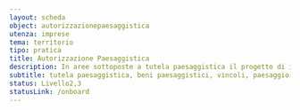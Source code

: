 ```yaml
---
layout: scheda
object: autorizzazionepaesaggistica
utenza: imprese
tema: territorio
tipo: pratica
title: Autorizzazione Paesaggistica
description: In aree sottoposte a tutela paesaggistica il progetto di interventi di modifica del paesaggio necessita di apposita autorizzazione, fatte salve alcune eccezioni
subtitle: tutela paesaggistica, beni paesaggistici, vincoli, paesaggio
status: Livello2,3
statusLink: /onboard
---
```

